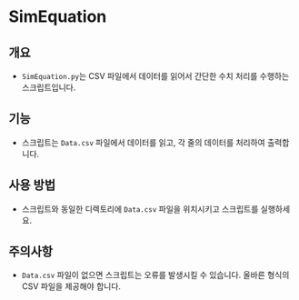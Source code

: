 # SimEquation

## 개요
- `SimEquation.py`는 CSV 파일에서 데이터를 읽어서 간단한 수치 처리를 수행하는 스크립트입니다.

## 기능
- 스크립트는 `Data.csv` 파일에서 데이터를 읽고, 각 줄의 데이터를 처리하여 출력합니다.

## 사용 방법
- 스크립트와 동일한 디렉토리에 `Data.csv` 파일을 위치시키고 스크립트를 실행하세요.

## 주의사항
- `Data.csv` 파일이 없으면 스크립트는 오류를 발생시킬 수 있습니다. 올바른 형식의 CSV 파일을 제공해야 합니다.
